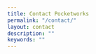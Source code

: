 ```yaml
---
title: Contact Pocketworks
permalink: "/contact/"
layout: contact
description: ""
keywords: ""
---
```


